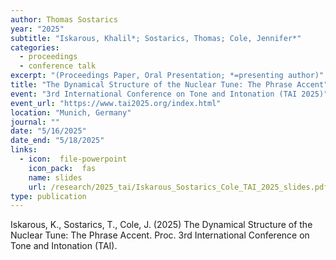```yaml
---
author: Thomas Sostarics
year: "2025"
subtitle: "Iskarous, Khalil*; Sostarics, Thomas; Cole, Jennifer*"
categories:
  - proceedings
  - conference talk
excerpt: "(Proceedings Paper, Oral Presentation; *=presenting author)"
title: "The Dynamical Structure of the Nuclear Tune: The Phrase Accent"
event: "3rd International Conference on Tone and Intonation (TAI 2025)"
event_url: "https://www.tai2025.org/index.html"
location: "Munich, Germany"
journal: ""
date: "5/16/2025"
date_end: "5/18/2025"
links:
  - icon:  file-powerpoint
    icon_pack:  fas
    name: slides
    url: /research/2025_tai/Iskarous_Sostarics_Cole_TAI_2025_slides.pdf
type: publication
---
```


Iskarous, K., Sostarics, T., Cole, J. (2025) The Dynamical Structure of the Nuclear Tune: The Phrase Accent. Proc. 3rd International Conference on Tone and Intonation (TAI).
